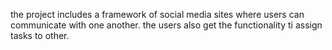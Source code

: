 the project includes a framework of social media sites where users can communicate with one another. the users also get the functionality ti assign tasks to other.
